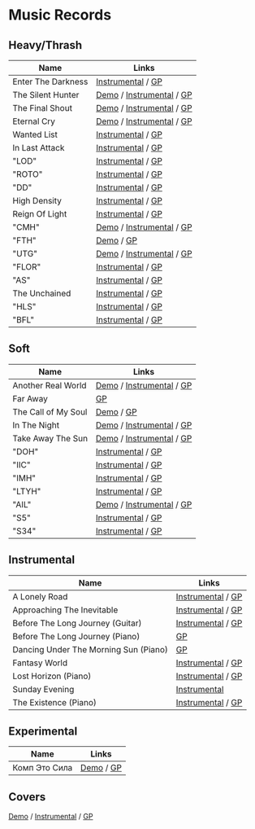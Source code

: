 # Music Records

## Heavy/Thrash

| Name | Links |
| --- | --- |
| Enter The Darkness | [Instrumental](https://cloud.mail.ru/public/c3Ld/vXaJ57DAP) / [GP](hv/Enter%20The%20Darkness%20(Ebm).gp) |
| The Silent Hunter  | [Demo](https://cloud.mail.ru/public/Gd6u/bH1YTcQby) / [Instrumental](https://cloud.mail.ru/public/5URx/zVpGUcdZp) / [GP](hv/The%20Silent%20Hunter%20(Gbm).gp) |
| The Final Shout    | [Demo](https://cloud.mail.ru/public/7QaR/d7bmPcnTv) / [Instrumental](https://cloud.mail.ru/public/8nXe/BikFbAHAN) / [GP](hv/The%20Final%20Shout%20(Gbm).gp) |
| Eternal Cry        | [Demo](https://cloud.mail.ru/public/vCub/qA7fDwEhT) / [Instrumental](https://cloud.mail.ru/public/opzL/MVrrTa7aZ) / [GP](hv/Eternal%20Cry%20(Gbm).gp) |
| Wanted List        | [Instrumental](https://cloud.mail.ru/public/VKAY/D71hCGJ7a) / [GP](hv/Wanted%20List%20(Gbm).gp) |
| In Last Attack     | [Instrumental](https://cloud.mail.ru/public/yfWE/ktRyGV7NC) / [GP](hv/In%20Last%20Attack%20(Fm).gp) |
| "LOD"              | [Instrumental](https://cloud.mail.ru/public/EG3k/LMgM3mVFX) / [GP](hv/LOD%20(Gm).gp) |
| "ROTO"             | [Instrumental](https://cloud.mail.ru/public/7vXK/Ty1HCX3SX) / [GP](hv/ROTO%20(Fsm).gp) |
| "DD"               | [Instrumental](https://cloud.mail.ru/public/zRc5/u5ReUyyNt) / [GP](hv/DD%20(Gm).gp) |
| High Density       | [Instrumental](https://cloud.mail.ru/public/SWeV/BAG2fhowZ) / [GP](hv/High%20Density%20(Gbm).gp) |
| Reign Of Light     | [Instrumental](https://cloud.mail.ru/public/Ms5N/4a35DKPws) / [GP](hv/Reign%20Of%20Light%20(Gbm).gp) |
| "CMH"              | [Demo](https://cloud.mail.ru/public/8LLN/bKhq8pSiV) / [Instrumental](https://cloud.mail.ru/public/x4GZ/Xtcz2jR3w) / [GP](hv/CMH%20(Gbm).gp) |
| "FTH"              | [Demo](https://cloud.mail.ru/public/VBU3/ShBZWNk9C) / [GP](hv/FTH%20(Gbm).gp) |
| "UTG"              | [Demo](https://cloud.mail.ru/public/qZFt/8kzVTNEbs) / [Instrumental](https://cloud.mail.ru/public/XKb2/FGSNrzzJx) / [GP](hv/UTG%20(Gbm).gp) |
| "FLOR"             | [Instrumental](https://cloud.mail.ru/public/oBJr/N2bo5tfrU) / [GP](hv/FLOR%20(Gbm).gp) |
| "AS"               | [Instrumental](https://cloud.mail.ru/public/gthz/owsKrA1zw) / [GP](hv/AS%20(Gm).gp) |
| The Unchained      | [Instrumental](https://cloud.mail.ru/public/4yQe/NUPQDuAgq) / [GP](hv/The%20Unchained%20(Gbm).gp) |
| "HLS"              | [Instrumental](https://cloud.mail.ru/public/jWyP/8FrRGvGU5) / [GP](hv/HLS%20(Gm).gp) |
| "BFL"              | [Instrumental](https://cloud.mail.ru/public/B27X/v3kphcHTM) / [GP](hv/BFL%20(Gm).gp) |


## Soft

| Name | Links |
| --- | --- |
| Another Real World  | [Demo](https://cloud.mail.ru/public/saWP/r7fPPwmtg) / [Instrumental](https://cloud.mail.ru/public/BgT2/xqMDRejHZ) / [GP](soft/Another%20Real%20World%20(Bbm).gp) |
| Far Away            | [GP](soft/Far%20Away%20(Fm).gp) |
| The Call of My Soul | [Demo](https://cloud.mail.ru/public/FYwQ/HzvKqHM2U) / [GP](soft/The%20Call%20of%20My%20Soul%20(Bbm).gp) |
| In The Night        | [Demo](https://cloud.mail.ru/public/GRXz/ScquotpWb) / [Instrumental](https://cloud.mail.ru/public/xyP8/3SqcrCN1y) / [GP](soft/In%20The%20Night%20(Ebm).gp) |
| Take Away The Sun   | [Demo](https://cloud.mail.ru/public/fsZW/dCzTh88b9) / [Instrumental](https://cloud.mail.ru/public/aEHX/9ujoLU8Cw) / [GP](soft/Take%20Away%20The%20Sun%20(Am).gp) |
| "DOH"               | [Instrumental](https://cloud.mail.ru/public/sgLJ/WhV41HTR1) / [GP](soft/DOH%20(Fsm).gp) |
| "IIC"               | [Instrumental](https://cloud.mail.ru/public/M5XZ/WtZFhU3QH) / [GP](soft/IIC%20(Am).gp) |
| "IMH"               | [Instrumental](https://cloud.mail.ru/public/oGHG/KokAHKdEk) / [GP](soft/IMH%20(Am).gp) |
| "LTYH"              | [Instrumental](https://cloud.mail.ru/public/bz1o/HbiPgNTsM) / [GP](soft/LTYH%20(Am).gp) |
| "AIL"               | [Demo](https://cloud.mail.ru/public/voAz/2Txny5bQr) / [Instrumental](https://cloud.mail.ru/public/5HkD/v7mghTY2j) / [GP](soft/AIL%20(Fsm).gp) |
| "S5"                | [Instrumental](https://cloud.mail.ru/public/Qo62/eTDQqTZKb) / [GP](soft/S5%20(Am).gp) |
| "S34"               | [Instrumental](https://cloud.mail.ru/public/kCFy/kBEba8oxi) / [GP](soft/S34%20(Am).gp) |


## Instrumental

| Name | Links |
| --- | --- |
| A Lonely Road                         | [Instrumental](https://cloud.mail.ru/public/h29u/6Bb4S2HAN) / [GP](inst/A%20Lonely%20Road%20(Bm).gp) |
| Approaching The Inevitable            | [Instrumental](https://cloud.mail.ru/public/Wa9X/BDh78jSSG) / [GP](inst/Approaching%20The%20Inevitable%20(Csm).gp) |
| Before The Long Journey (Guitar)      | [Instrumental](https://cloud.mail.ru/public/2ZbP/8sr2Qvrxk) / [GP](inst/Before%20The%20Long%20Journey%20(Fsm).gp) |
| Before The Long Journey (Piano)       | [GP](inst/Before%20The%20Long%20Journey%20(Dm)%20Piano.gp) |
| Dancing Under The Morning Sun (Piano) | [GP](inst/Dancing%20Under%20The%20Morning%20Sun%20(Dm)%20Piano.gp) |
| Fantasy World                         | [Instrumental](https://cloud.mail.ru/public/5yBA/CSFuYk4yU) / [GP](inst/Fantasy%20World%20(Bm).gp) |
| Lost Horizon (Piano)                  | [Instrumental](https://cloud.mail.ru/public/oYPf/a8EJxu8uu) / [GP](inst/Lost%20Horizon%20(Am)%20Piano.gp) |
| Sunday Evening                        | [Instrumental](https://cloud.mail.ru/public/L2wQ/qHyHdCePt) |
| The Existence (Piano)                 | [Instrumental](https://cloud.mail.ru/public/8Jai/65czEf8ZD) / [GP](inst/The%20Existence%20(C#m)%20Piano.gp) |


## Experimental

| Name | Links |
| --- | --- |
| Комп Это Сила       | [Demo](https://cloud.mail.ru/public/pjDN/nM7nmyakR) / [GP](exp/Комп%20Это%20Сила%20(Fsm).gp) |


## Covers

[Demo](https://cloud.mail.ru/public/y2Nu/qZK29wPZ1) /
[Instrumental](https://cloud.mail.ru/public/r4Q9/bHmEM4SSU) /
[GP](cov/)
